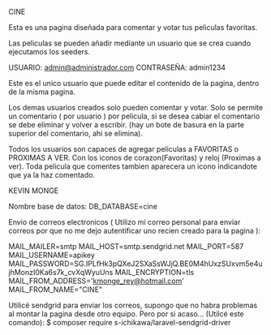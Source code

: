 CINE

Esta es una pagina diseñada para comentar y votar tus peliculas favoritas. 

Las peliculas se pueden añadir mediante un usuario que se crea cuando ejecutamos los seeders.

USUARIO: admin@administrador.com
CONTRASEÑA: admin1234

Este es el unico usuario que puede editar el contenido de la pagina, dentro de la misma pagina.

Los demas usuarios creados solo pueden comentar y votar.
Solo se permite un comentario ( por usuario ) por pelicula, si se desea cabiar el comentario se debe eliminar y volver a escribir. (hay un bote de basura en la parte superior del comentario, ahi se elimina).

Todos los usuarios son capaces de agregar peliculas a FAVORITAS o PROXIMAS A VER. Con los iconos de corazon(Favoritas) y reloj (Proximas a ver). Toda pelicula que comentes tambien aparecera un icono indicandote que ya la haz comentado.

KEVIN MONGE

Nombre base de datos:
DB_DATABASE=cine

Envio de correos electronicos ( Utilizo mi correo personal para enviar correos por que no me dejo autentificar uno recien creado para la pagina ): 

MAIL_MAILER=smtp
MAIL_HOST=smtp.sendgrid.net
MAIL_PORT=587
MAIL_USERNAME=apikey
MAIL_PASSWORD=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
MAIL_ENCRYPTION=tls
MAIL_FROM_ADDRESS='kmonge_rey@hotmail.com'
MAIL_FROM_NAME="CINE"

Utilicé sendgrid para enviar los correos, supongo que no habra problemas al montar la pagina desde otro equipo. Pero por si acaso... (Utilcé este comando):
$ composer require s-ichikawa/laravel-sendgrid-driver 
